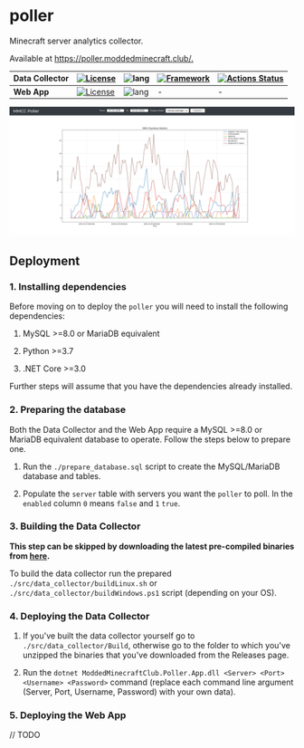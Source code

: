 # poller

Minecraft server analytics collector.

Available at <https://poller.moddedminecraft.club/.>

| **Data Collector** | [![License](https://img.shields.io/badge/license-LGPL--3.0-blue)](https://github.com/ModdedMinecraftClub/poller/blob/master/LICENSE) | ![lang](https://img.shields.io/badge/language-C%23-yellow)                                | [![Framework](https://img.shields.io/badge/framework-.NET%20Core%203.0-orange)](https://dotnet.microsoft.com/download) | [![Actions Status](https://github.com/ModdedMinecraftClub/poller/workflows/build/badge.svg)](https://github.com/ModdedMinecraftClub/poller/actions) |
|--------------------|--------------------------------------------------------------------------------------------------------------------------------------|------------------------------------------------------------------------------------------|------------------------------------------------------------------------------------------------------------------------|-----------------------------------------------------------------------------------------------------------------------------------------------------|
| **Web App**        | [![License](https://img.shields.io/badge/license-LGPL--3.0-blue)](https://github.com/ModdedMinecraftClub/poller/blob/master/LICENSE) | ![lang](https://img.shields.io/badge/language-Python%203%20%2B%20HTML%20%2B%20CSS-yellow) | -                                                                                                                      | -                                                                                                                                                   |

![screenshot](./screenshots/screenshot.png)

## Deployment

### 1. Installing dependencies

Before moving on to deploy the `poller` you will need to install the following dependencies:

1. MySQL >=8.0 or MariaDB equivalent

2. Python >=3.7

3. .NET Core >=3.0

Further steps will assume that you have the dependencies already installed.

### 2. Preparing the database

Both the Data Collector and the Web App require a MySQL >=8.0 or MariaDB equivalent database to operate. Follow the steps below to prepare one.

1. Run the `./prepare_database.sql` script to create the MySQL/MariaDB database and tables.

2. Populate the `server` table with servers you want the `poller` to poll. In the `enabled` column `0` means `false` and `1` `true`.

### 3. Building the Data Collector

**This step can be skipped by downloading the latest pre-compiled binaries from [here](https://github.com/ModdedMinecraftClub/poller/releases).**

To build the data collector run the prepared `./src/data_collector/buildLinux.sh` or `./src/data_collector/buildWindows.ps1` script (depending on your OS).

### 4. Deploying the Data Collector

1. If you've built the data collector yourself go to `./src/data_collector/Build`, otherwise go to the folder to which you've unzipped the binaries that you've downloaded from the Releases page.

2. Run the `dotnet ModdedMinecraftClub.Poller.App.dll <Server> <Port> <Username> <Password>` command (replace each command line argument (Server, Port, Username, Password) with your own data).

### 5. Deploying the Web App

// TODO
